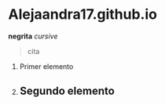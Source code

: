 # Alejaandra17.github.io
**negrita**
*cursive*
> cita
1. Primer elemento
2. Segundo elemento
    ---
